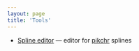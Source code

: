 ```yaml
---
layout: page
title: 'Tools'
---
```


* [Spline editor](../spline_editor/) — editor for [pikchr](https://pikchr.org) splines
